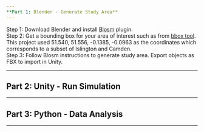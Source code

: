 ```yaml
---
**Part 1: Blender - Generate Study Area**
---
```

Step 1: Download Blender and install [Blosm](https://prochitecture.gumroad.com/l/blender-osm) plugin.<br/>
Step 2: Get a bounding box for your area of interest such as from [bbox tool](https://norbertrenner.de/osm/bbox.html). This project used 51.540, 51.556, -0.1385, -0.0963 as the coordinates which corresponds to a subset of Islington and Camden.<br/>
Step 3: Follow Blosm instructions to generate study area. Export objects as FBX to import in Unity.

---
**Part 2: Unity - Run Simulation**
---

---

**Part 3: Python - Data Analysis**
---


---
